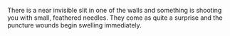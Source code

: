 There is a near invisible slit in one of the walls and something is shooting you with small, feathered needles. They come as quite a surprise and the puncture wounds begin swelling immediately.